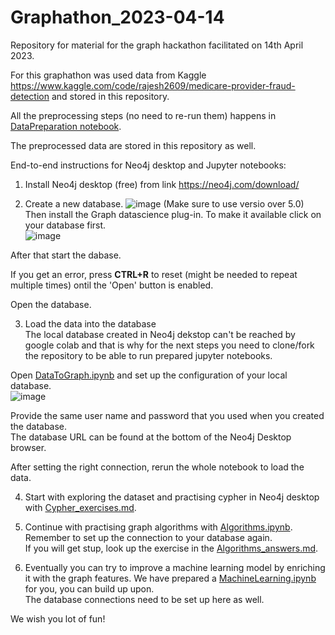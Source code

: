 # Graphathon_2023-04-14

Repository for material for the graph hackathon facilitated on 14th April 2023.  

For this graphathon was used data from Kaggle https://www.kaggle.com/code/rajesh2609/medicare-provider-fraud-detection and stored in this repository. 

All the preprocessing steps  (no need to re-run them) happens in [DataPreparation notebook](https://github.com/EY-Tech-Consulting-Denmark/Graphathon_2023-04-14/blob/main/Notebooks/DataPreparation.ipynb).   

The preprocessed data are stored in this repository as well.   

End-to-end instructions for Neo4j desktop and Jupyter notebooks:  

1. Install Neo4j desktop (free) from link https://neo4j.com/download/  

2. Create a new database. 
![image](https://user-images.githubusercontent.com/89451887/205630088-83ba01ec-e65c-4cd0-979f-1e1287bc6c86.png)
(Make sure to use versio over 5.0)  
Then install the Graph datascience plug-in. To make it available click on your database first.  
![image](https://user-images.githubusercontent.com/89451887/205834855-7b8a5517-9207-43c3-b77b-ae88fbf86414.png)


After that start the dabase.

If you get an error, press __CTRL+R__ to reset (might be needed to repeat multiple times) ontil the 'Open' button is enabled.  

Open the database.

3. Load the data into the database  
The local database created in Neo4j dekstop can't be reached by google colab and that is why for the next steps you need to clone/fork the repository to be able to run prepared jupyter notebooks.

Open [DataToGraph.ipynb](https://github.com/EY-Tech-Consulting-Denmark/Graphathon_2023-04-14/blob/main/Notebooks/DataToGraph.ipynb) and set up the configuration of your local database.  
![image](https://user-images.githubusercontent.com/89451887/205509513-b5056181-50f5-4479-8ca2-aa386a78bb2e.png)

Provide the same user name and password that you used when you created the database.  
The database URL can be found at the bottom of the Neo4j Desktop browser.  

After setting the right connection, rerun the whole notebook to load the data.  

4. Start with exploring the dataset and practising cypher in Neo4j desktop with [Cypher_exercises.md](https://github.com/EY-Tech-Consulting-Denmark/Graphathon_2023-04-14/blob/main/Cypher_exercises.md). 

5. Continue with practising graph algorithms with [Algorithms.ipynb](https://github.com/EY-Tech-Consulting-Denmark/Graphathon_2023-04-14/blob/main/Notebooks/Algorithms.ipynb). Remember to set up the connection to your database again.  
If you will get stup, look up the exercise in the [Algorithms_answers.md](https://github.com/EY-Tech-Consulting-Denmark/Graphathon_2023-04-14/blob/main/Algorithms_answers.md).  

6. Eventually you can try to improve a machine learning model by enriching it with the graph features. We have prepared a [MachineLearning.ipynb](https://github.com/EY-Tech-Consulting-Denmark/Graphathon_2023-04-14/blob/main/Notebooks/MachineLearning.ipynb) for you, you can build up upon.  
The database connections need to be set up here as well.  

We wish you lot of fun!
